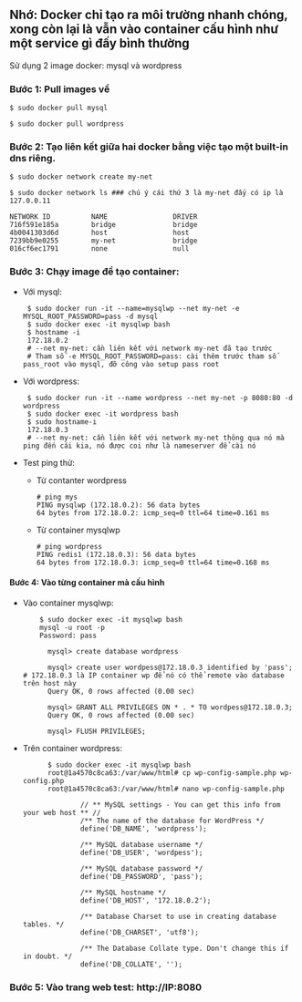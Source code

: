 ## Nhớ: Docker chỉ tạo ra môi trường nhanh chóng, xong còn lại là vẫn vào container cấu hình như một service gì đấy bình thường

Sử dụng 2 image docker: mysql và wordpress

### Bước 1: Pull images về

    $ sudo docker pull mysql

    $ sudo docker pull wordpress
    
### Bước 2: Tạo liên kết giữa hai docker bằng việc tạo một built-in dns riêng.

    $ sudo docker network create my-net
    
    $ sudo docker network ls ### chú ý cái thứ 3 là my-net đấy có ip là 127.0.0.11
    
    NETWORK ID          NAME                DRIVER
    716f591e185a        bridge              bridge              
    4b0041303d6d        host                host                
    7239bb9e0255        my-net              bridge              
    016cf6ec1791        none                null
    
### Bước 3: Chạy image để tạo container:

 * Với mysql: 
   
        $ sudo docker run -it --name=mysqlwp --net my-net -e MYSQL_ROOT_PASSWORD=pass -d mysql 
        $ sudo docker exec -it mysqlwp bash
        $ hostname -i
        172.18.0.2
        # --net my-net: cần liên kết với network my-net đã tạo trước 
        # Tham số -e MYSQL_ROOT_PASSWORD=pass: cài thêm trước tham số pass_root vào mysql, đỡ công vào setup pass root 
        
 * Với wordpress:
 
        $ sudo docker run -it --name wordpress --net my-net -p 8080:80 -d wordpress 
        $ sudo docker exec -it wordpress bash
        $ sudo hostname-i
        172.18.0.3
        # --net my-net: cần liên kết với network my-net thông qua nó mà ping đến cái kia, nó được coi như là nameserver để cài nó
 
 * Test ping thử:
 
    + Từ contanter wordpress
    
          # ping mys
          PING mysqlwp (172.18.0.2): 56 data bytes
          64 bytes from 172.18.0.2: icmp_seq=0 ttl=64 time=0.161 ms
        
    + Từ container mysqlwp    
    
          # ping wordpress
          PING redis1 (172.18.0.3): 56 data bytes
          64 bytes from 172.18.0.3: icmp_seq=0 ttl=64 time=0.168 ms
        
#### Bước 4: Vào từng container mà cấu hình

* Vào container mysqlwp:

          $ sudo docker exec -it mysqlwp bash
          mysql -u root -p 
          Password: pass
          
            mysql> create database wordpress
            
            mysql> create user wordpess@172.18.0.3 identified by 'pass'; # 172.18.0.3 là IP container wp để nó có thể remote vào database trên host này
            Query OK, 0 rows affected (0.00 sec)

            mysql> GRANT ALL PRIVILEGES ON * . * TO wordpess@172.18.0.3;
            Query OK, 0 rows affected (0.00 sec)

            mysql> FLUSH PRIVILEGES;

* Trên container wordpress:

            $ sudo docker exec -it mysqlwp bash
            root@1a4570c8ca63:/var/www/html# cp wp-config-sample.php wp-config.php
            root@1a4570c8ca63:/var/www/html# nano wp-config-sample.php
            
                    // ** MySQL settings - You can get this info from your web host ** //
                    /** The name of the database for WordPress */
                    define('DB_NAME', 'wordpress');

                    /** MySQL database username */
                    define('DB_USER', 'wordpess');

                    /** MySQL database password */
                    define('DB_PASSWORD', 'pass');

                    /** MySQL hostname */
                    define('DB_HOST', '172.18.0.2');

                    /** Database Charset to use in creating database tables. */
                    define('DB_CHARSET', 'utf8');

                    /** The Database Collate type. Don't change this if in doubt. */
                    define('DB_COLLATE', '');
                    
### Bước 5: Vào trang web test: http://IP:8080 

            
            

